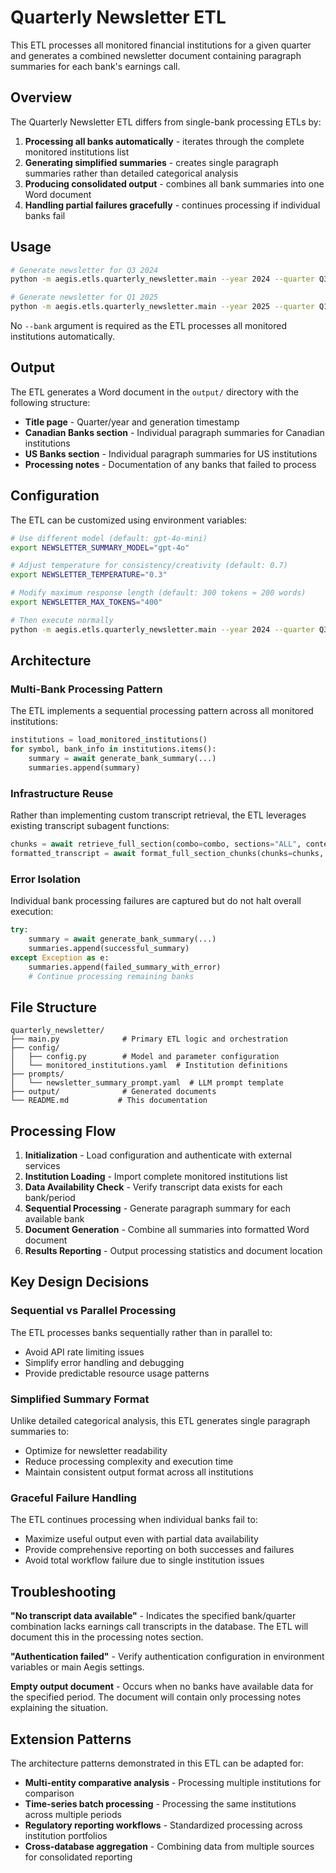 # Quarterly Newsletter ETL

This ETL processes all monitored financial institutions for a given quarter and generates a combined newsletter document containing paragraph summaries for each bank's earnings call.

## Overview

The Quarterly Newsletter ETL differs from single-bank processing ETLs by:

1. **Processing all banks automatically** - iterates through the complete monitored institutions list
2. **Generating simplified summaries** - creates single paragraph summaries rather than detailed categorical analysis
3. **Producing consolidated output** - combines all bank summaries into one Word document
4. **Handling partial failures gracefully** - continues processing if individual banks fail

## Usage

```bash
# Generate newsletter for Q3 2024
python -m aegis.etls.quarterly_newsletter.main --year 2024 --quarter Q3

# Generate newsletter for Q1 2025
python -m aegis.etls.quarterly_newsletter.main --year 2025 --quarter Q1
```

No `--bank` argument is required as the ETL processes all monitored institutions automatically.

## Output

The ETL generates a Word document in the `output/` directory with the following structure:

- **Title page** - Quarter/year and generation timestamp
- **Canadian Banks section** - Individual paragraph summaries for Canadian institutions
- **US Banks section** - Individual paragraph summaries for US institutions
- **Processing notes** - Documentation of any banks that failed to process

## Configuration

The ETL can be customized using environment variables:

```bash
# Use different model (default: gpt-4o-mini)
export NEWSLETTER_SUMMARY_MODEL="gpt-4o"

# Adjust temperature for consistency/creativity (default: 0.7)
export NEWSLETTER_TEMPERATURE="0.3"

# Modify maximum response length (default: 300 tokens ≈ 200 words)
export NEWSLETTER_MAX_TOKENS="400"

# Then execute normally
python -m aegis.etls.quarterly_newsletter.main --year 2024 --quarter Q3
```

## Architecture

### Multi-Bank Processing Pattern
The ETL implements a sequential processing pattern across all monitored institutions:

```python
institutions = load_monitored_institutions()
for symbol, bank_info in institutions.items():
    summary = await generate_bank_summary(...)
    summaries.append(summary)
```

### Infrastructure Reuse
Rather than implementing custom transcript retrieval, the ETL leverages existing transcript subagent functions:

```python
chunks = await retrieve_full_section(combo=combo, sections="ALL", context=context)
formatted_transcript = await format_full_section_chunks(chunks=chunks, combo=combo, context=context)
```

### Error Isolation
Individual bank processing failures are captured but do not halt overall execution:

```python
try:
    summary = await generate_bank_summary(...)
    summaries.append(successful_summary)
except Exception as e:
    summaries.append(failed_summary_with_error)
    # Continue processing remaining banks
```

## File Structure

```
quarterly_newsletter/
├── main.py              # Primary ETL logic and orchestration
├── config/
│   ├── config.py        # Model and parameter configuration
│   └── monitored_institutions.yaml  # Institution definitions
├── prompts/
│   └── newsletter_summary_prompt.yaml  # LLM prompt template
├── output/              # Generated documents
└── README.md           # This documentation
```

## Processing Flow

1. **Initialization** - Load configuration and authenticate with external services
2. **Institution Loading** - Import complete monitored institutions list
3. **Data Availability Check** - Verify transcript data exists for each bank/period
4. **Sequential Processing** - Generate paragraph summary for each available bank
5. **Document Generation** - Combine all summaries into formatted Word document
6. **Results Reporting** - Output processing statistics and document location

## Key Design Decisions

### Sequential vs Parallel Processing
The ETL processes banks sequentially rather than in parallel to:
- Avoid API rate limiting issues
- Simplify error handling and debugging
- Provide predictable resource usage patterns

### Simplified Summary Format
Unlike detailed categorical analysis, this ETL generates single paragraph summaries to:
- Optimize for newsletter readability
- Reduce processing complexity and execution time
- Maintain consistent output format across all institutions

### Graceful Failure Handling
The ETL continues processing when individual banks fail to:
- Maximize useful output even with partial data availability
- Provide comprehensive reporting on both successes and failures
- Avoid total workflow failure due to single institution issues

## Troubleshooting

**"No transcript data available"** - Indicates the specified bank/quarter combination lacks earnings call transcripts in the database. The ETL will document this in the processing notes section.

**"Authentication failed"** - Verify authentication configuration in environment variables or main Aegis settings.

**Empty output document** - Occurs when no banks have available data for the specified period. The document will contain only processing notes explaining the situation.

## Extension Patterns

The architecture patterns demonstrated in this ETL can be adapted for:

- **Multi-entity comparative analysis** - Processing multiple institutions for comparison
- **Time-series batch processing** - Processing the same institutions across multiple periods
- **Regulatory reporting workflows** - Standardized processing across institution portfolios
- **Cross-database aggregation** - Combining data from multiple sources for consolidated reporting